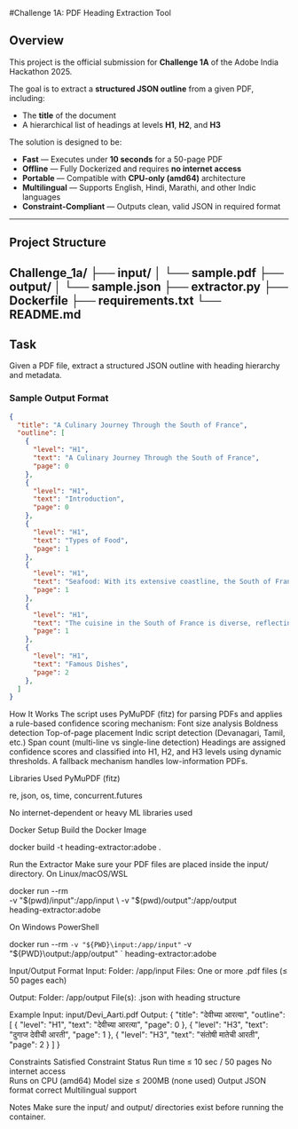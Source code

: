#Challenge 1A: PDF Heading Extraction Tool

## Overview

This project is the official submission for **Challenge 1A** of the Adobe India Hackathon 2025.

The goal is to extract a **structured JSON outline** from a given PDF, including:
- The **title** of the document
- A hierarchical list of headings at levels **H1**, **H2**, and **H3**

The solution is designed to be:
-  **Fast** — Executes under **10 seconds** for a 50-page PDF
-  **Offline** — Fully Dockerized and requires **no internet access**
-  **Portable** — Compatible with **CPU-only (amd64)** architecture
-  **Multilingual** — Supports English, Hindi, Marathi, and other Indic languages
-  **Constraint-Compliant** — Outputs clean, valid JSON in required format

---

## Project Structure

Challenge_1a/
├── input/
│ └── sample.pdf
├── output/
│ └── sample.json
├── extractor.py
├── Dockerfile
├── requirements.txt
└── README.md
---

## Task

Given a PDF file, extract a structured JSON outline with heading hierarchy and metadata.


### Sample Output Format

```json
{
  "title": "A Culinary Journey Through the South of France",
  "outline": [
    {
      "level": "H1",
      "text": "A Culinary Journey Through the South of France",
      "page": 0
    },
    {
      "level": "H1",
      "text": "Introduction",
      "page": 0
    },
    {
      "level": "H1",
      "text": "Types of Food",
      "page": 1
    },
    {
      "level": "H1",
      "text": "Seafood: With its extensive coastline, the South of France oﬀers an abundance of fresh",
      "page": 1
    },
    {
      "level": "H1",
      "text": "The cuisine in the South of France is diverse, reflecting the region's rich history and cultural",
      "page": 1
    },
    {
      "level": "H1",
      "text": "Famous Dishes",
      "page": 2
    },
  ]
}
```

How It Works
The script uses PyMuPDF (fitz) for parsing PDFs and applies a rule-based confidence scoring mechanism:
Font size analysis
Boldness detection
Top-of-page placement
Indic script detection (Devanagari, Tamil, etc.)
Span count (multi-line vs single-line detection)
Headings are assigned confidence scores and classified into H1, H2, and H3 levels using dynamic thresholds. A fallback mechanism handles low-information PDFs.


Libraries Used
PyMuPDF (fitz)

re, json, os, time, concurrent.futures

No internet-dependent or heavy ML libraries used


Docker Setup
Build the Docker Image

docker build -t heading-extractor:adobe .

Run the Extractor
Make sure your PDF files are placed inside the input/ directory.
On Linux/macOS/WSL

docker run --rm \
  -v "$(pwd)/input":/app/input \
  -v "$(pwd)/output":/app/output \
  heading-extractor:adobe

On Windows PowerShell

 docker run --rm `
   -v "${PWD}\input:/app/input" `
   -v "${PWD}\output:/app/output" `
    heading-extractor:adobe


Input/Output Format
Input:
Folder: /app/input
Files: One or more .pdf files (≤ 50 pages each)

Output:
Folder: /app/output
File(s): <filename>.json with heading structure

Example
Input: input/Devi_Aarti.pdf
Output:
{
  "title": "देवीच्या आरत्या",
  "outline": [
    { "level": "H1", "text": "देवीच्या आरत्या", "page": 0 },
    { "level": "H3", "text": "दुगाज देवीची आरती", "page": 1 },
    { "level": "H3", "text": "संतोषी मातेची आरती", "page": 2 }
  ]
}

Constraints Satisfied
Constraint	Status
Run time ≤ 10 sec / 50 pages
No internet access	
Runs on CPU (amd64)	
Model size ≤ 200MB (none used)
Output JSON format correct
Multilingual support


Notes
Make sure the input/ and output/ directories exist before running the container.
